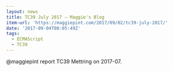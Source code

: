 ```yaml
---
layout: news
title: TC39 July 2017 – Maggie's Blog
item-url: 'https://maggiepint.com/2017/09/02/tc39-july-2017/'
date: '2017-09-04T08:05:49Z'
tags:
  - ECMAScript
  - TC39
---
```

@maggiepint report TC39 Mettring on 2017-07.
